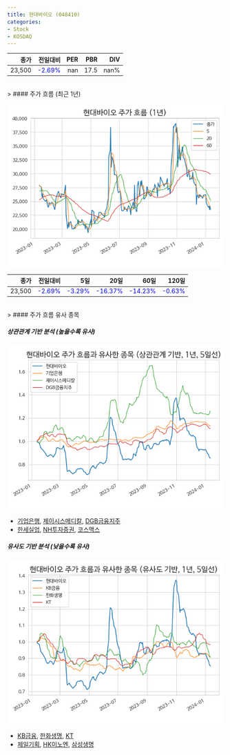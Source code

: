 ```yaml
---
title: 현대바이오 (048410)
categories:
- Stock
- KOSDAQ
---
```


|종가|전일대비|PER|PBR|DIV|
|---:|-------:|--:|--:|--:|
|23,500|<span style="color: blue">-2.69%</span>|nan|17.5|nan%|

<!-- more -->
<br>
> #### 주가 흐름 (최근 1년)

![048410](/assets/images/stock/048410.png)

|종가|전일대비|5일|20일|60일|120일|
|---:|-------:|--:|---:|---:|----:|
|23,500|<span style="color: blue">-2.69%</span>|<span style="color: blue">-3.29%</span>|<span style="color: blue">-16.37%</span>|<span style="color: blue">-14.23%</span>|<span style="color: blue">-0.63%</span>|

<br>
> #### 주가 흐름 유사 종목

##### 상관관계 기반 분석 (높을수록 유사)
![048410](/assets/images/stock/048410_corr.png)
- [기업은행](/024110/), [제이시스메디칼](/287410/), [DGB금융지주](/139130/)
- [한세실업](/105630/), [NH투자증권](/005940/), [코스맥스](/192820/)

##### 유사도 기반 분석 (낮을수록 유사)	
![048410](/assets/images/stock/048410_sim.png)
- [KB금융](/105560/), [한화생명](/088350/), [KT](/030200/)
- [제일기획](/030000/), [HK이노엔](/195940/), [삼성생명](/032830/)